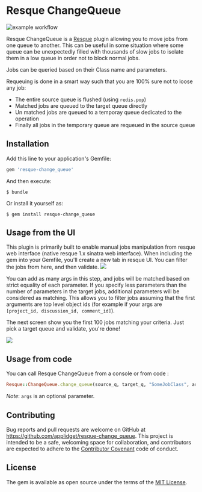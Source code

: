 # Resque ChangeQueue
![example workflow](https://github.com/marekls/resque-change_queue/actions/workflows/testing.yml/badge.svg?branch=master)

Resque ChangeQueue is a [Resque](https://github.com/resque/resque) plugin allowing you to move jobs from one queue to
another. This can be useful in some situation where some queue can be unexpectedly filled with thousands of slow jobs
to isolate them in a low queue in order not to block normal jobs.

Jobs can be queried based on their Class name and parameters.

Requeuing is done in a smart way such that you are 100% sure not to loose any job:
- The entire source queue is flushed (using `redis.pop`)
- Matched jobs are queued to the target queue directly
- Un matched jobs are queued to a temporay queue dedicated to the operation
- Finally all jobs in the temporary queue are requeued in the source queue

## Installation

Add this line to your application's Gemfile:

```ruby
gem 'resque-change_queue'
```

And then execute:

    $ bundle

Or install it yourself as:

    $ gem install resque-change_queue

## Usage from the UI

This plugin is primarily built to enable manual jobs manipulation from resque web interface (native resque 1.x sinatra
web interface). When including the gem into your Gemfile, you'll create a new tab in resque UI. You can filter the jobs
from here, and then validate.
![](https://s3-eu-west-1.amazonaws.com/assets.applidget.com/documentation/change-queue-home.png)

You can add as many args in this step, and jobs will be matched based on strict equality of each parameter.
If you specify less parameters than the number of parameters in the target jobs, additional parameters will be
considered as matching. This allows you to filter jobs assuming that the first arguments are top level object ids
(for example if your args are `[project_id, discussion_id, comment_id]`).

The next screen show you the first 100 jobs matching your criteria. Just pick a target queue and validate, you're done!

![](https://s3-eu-west-1.amazonaws.com/assets.applidget.com/documentation/change-queue-jobs.png)


## Usage from code

You can call Resque ChangeQueue from a console or from code :
```ruby
Resque::ChangeQueue.change_queue(source_q, target_q, "SomeJobClass", args)
```

*Note*: `args` is an optional parameter.

## Contributing

Bug reports and pull requests are welcome on GitHub at https://github.com/applidget/resque-change_queue. This project
is intended to be a safe, welcoming space for collaboration, and contributors are expected to adhere to the
[Contributor Covenant](http://contributor-covenant.org) code of conduct.


## License

The gem is available as open source under the terms of the [MIT License](http://opensource.org/licenses/MIT).
